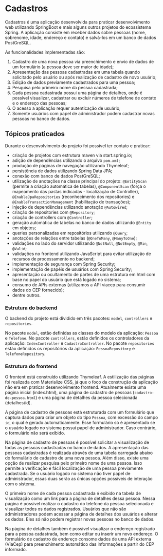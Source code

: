 # Cadastros

Cadastros é uma aplicação desenvolvida para praticar desenvolvimento web utilizando SpringBoot e mais alguns outros projetos do ecossistema Spring. A aplicação consiste em receber dados sobre pessoas (nome, sobrenome, idade, endereço e contato) e salvá-los em um banco de dados PostGreSQL.

As funcionalidades implementadas são: 
1. Cadastro de uma nova pessoa via preenchimento e envio de dados de um formulário (a pessoa deve ser maior de idade);
2. Apresentação das pessoas cadastradas em uma tabela quando solicitado pelo usuário ou após realização de cadastro de novo usuário;
3. Edição de dados previamente cadastrados para uma pessoa;
4. Pesquisa pelo primeiro nome da pessoa cadastrada;
5. Cada pessoa cadastrada possui uma página de detalhes, onde é possível visualizar, cadastrar ou excluir números de telefone de contato e o endereço das pessoas;
6. O acesso a aplicação requer autenticação de usuário;
7. Somente usuários com papel de administrador podem cadastrar novas pessoas no banco de dados.

## Tópicos praticados

Durante o desenvolvimento do projeto foi possível ter contato e praticar:

- criação de projetos com estrutura maven via start.spring.io;
- adição de dependências utilizando o arquivo `pom.xml`;
- produção de páginas de navegação utilizando Thymeleaf;
- persistência de dados utilizando Spring Data JPA;
- conexão com banco de dados PostGreSQL;
- utilização de anotações na classe principal do projeto: `@EntityScan` (permite a criação automática de tabelas), 
`@ComponentScan` (força o mapeamento das pastas indicadas - localização de Controller),
`@EnableJpaRepositories` (reconhecimento dos repositories) e `@EnableTransactionManagement` (habilitação de transações);
- injeção de dependências utilizando anotação `@Autowired`;
- criação de repositories com `@Repository`;
- criação de controllers com `@Controller`;
- geração automática de tabelas no banco de dados utilizando `@Entity` em objetos;
- queries personalizadas em repositórios utilizando `@Query`;
- anotações de relações entre tabelas (`@OneToMany`, `@ManyToOne`);
- validações no lado do servidor utilizando `@NotNull`, `@NotEmpty`, `@Min`, `@Valid`;
- validações no frontend utilizando JavaScript para evitar utilização de recursos de processamento no backend;
- implementação de segurança com Spring Security;
- implementação de papéis de usuários com Spring Security;
- apresentação ou ocultamento de partes de uma estrutura em html com base no papel do usuário que está logado no sistema;
- consumo de APIs externas (utilizamos a API viacep para consumir dados do CEP fornecido);
- dentre outros.

### Estrutura do backend

O backend do projeto está dividido em três pacotes: `model`, `controllers` e `repositories`.

No pacote `model`, estão definidas as classes do modelo da aplicação: `Pessoa` e `Telefone`.
No pacote `controllers`, estão definidos os controladores da aplicação: `IndexController` e `CadastroController`.
No pacote `repositories` estão definidos os repositórios da aplicação: `PessoaRepository` e `TelefoneRepository`.

### Estrutura do frontend

O frontent está construído utilizando Thymeleaf. A estilização das páginas foi realizada com Materialize CSS, já que o foco da construção da aplicação não era em praticar desenvolvimento frontend. Atualmente existe uma página inicial (index.html), uma página de cadastro de pessoas (`cadastro-de-pessoa.html`) e uma página de detalhes da pessoa selecionada (detalhes/id).

A página de cadastro de pessoas está estruturada com um formulário que captura dados para criar um objeto do tipo `Pessoa`, com excessão do campo `id`, o qual é gerado automaticamente. Esse formulário só é apresentado se o usuário logado no sistema possui papel de administrador. Caso contrário, o formulário não será exibido.

Na página de cadastro de pessoas é possível solicitar a visualização de todas as pessoas cadastradas no banco de dados. A apresentação das pessoas cadastradas é realizada através de uma tabela carregada abaixo do formulário de cadastro de uma nova pessoa. Além disso, existe uma opção de realizar pesquisa pelo primeiro nome de uma pessoa. Isso permite a verificação e fácil localização de uma pessoa previamente cadastrada. Se o usuário logado no sistema não tiver papel de administrador, essas duas serão as únicas opções possíveis de interação com o sistema.

O primeiro nome de cada pessoa cadastrada é exibido na tabela de visualização como um link para a página de detalhes dessa pessoa. Nessa página é possível realizar o cadastro do telefone da pessoa selecionada e visualizar todos os dados registrados. Usuários que não são administradores podem acessar a página de detalhes dos usuários e alterar os dados. Eles só não podem registrar novas pessoas no banco de dados.

Na página de detalhes também é possível visualizar o endereço registrado para a pessoa cadastrada, bem como editar ou inserir um novo endereço. O formulário de cadastro de endereço consome dados de uma API externa (ViaCep) para preenchimento automático das informações a partir do CEP informado.